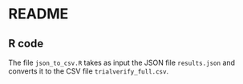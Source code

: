 # README

## R code

The file `json_to_csv.R` takes as input the JSON file `results.json` and converts it to the CSV file `trialverify_full.csv`.

